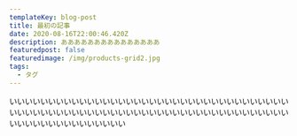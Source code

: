 ```yaml
---
templateKey: blog-post
title: 最初の記事
date: 2020-08-16T22:00:46.420Z
description: あああああああああああああああ
featuredpost: false
featuredimage: /img/products-grid2.jpg
tags:
  - タグ
---
```

いいいいいいいいいいいいいいいいいいいいいいいいいいいいいいいいいいいいいいいいいいいいいいいいいいいいいいいいいいいいいいいいいいいいいいいいいいいいいいいいいいいいいいい